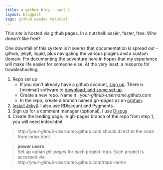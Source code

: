 ```yaml
---
title: a github blog - part 1
layout: blogpost
tags: github webdev tutorial
---
```


This site is hosted via github pages. In a nutshell: easier, faster, 
free. Who doesn't like free?

One downfall of this system is it seems that documentation is spread 
out - github, jekyll, liquid, plus navigating the various plugins and 
a custom domain. I'm documenting the adventure here in hopes that my
experience will make life easier for someone else. At the very least, 
a resource for troubleshooting.

1. Repo set up
	* If you don't already have a github account, [sign up](http://github.com). 
	There is [minimal] software to [download, and some set up](https://help.github.com/articles/set-up-git).
	* Create a new repo. Name it : *your-github-username*.github.com
	* In the repo, create a branch named *gh-pages* as an [orphan](https://help.github.com/articles/creating-project-pages-manually). 
2. [Install Jekyll](https://github.com/mojombo/jekyll/wiki/install). 
I also use RDiscount and Pygments.
3. Sign up for a comment manager (optional). I use [Disqus](http://disqus.com/)
4. Create the landing page. In gh-pages branch of the repo from step 1, you will need 
index.html
	

> http://*your-github-username*.github.com should direct to the code from index.html

> **power users**     
> Set up ophan *gh-pages* for each project repo. Each project is accessed via:		
> http://*your-github-username*.github.com/*repo-name*

